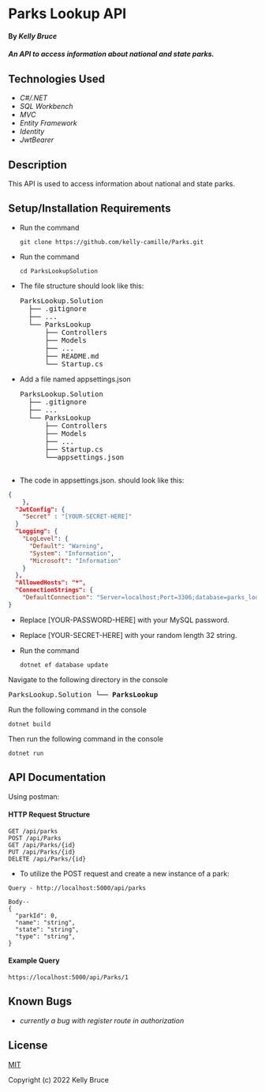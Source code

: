 # Parks Lookup API

#### By _Kelly Bruce_

#### _An API to access information about national and state parks._

## Technologies Used

* _C#/.NET_
* _SQL Workbench_
* _MVC_
* _Entity Framework_
* _Identity_
* _JwtBearer_

## Description

This API is used to access information about national and state parks.

## Setup/Installation Requirements

* Run the command

    ``git clone https://github.com/kelly-camille/Parks.git``

* Run the command

    ``cd ParksLookupSolution``

* The file structure should look like this:
    <pre>ParksLookup.Solution
    ├── .gitignore 
    ├── ... 
    └── ParksLookup
        ├── Controllers
        ├── Models
        ├── ...
        ├── README.md
        └── Startup.cs</pre>

* Add a file named appsettings.json

    <pre>ParksLookup.Solution
    ├── .gitignore 
    ├── ... 
    └── ParksLookup
        ├── Controllers
        ├── Models
        ├── ...
        ├── Startup.cs
        └──appsettings.json
      
* The code in appsettings.json. should look like this:

```json
{
    },
  "JwtConfig": {
    "Secret" : "[YOUR-SECRET-HERE]"
  }
  "Logging": {
    "LogLevel": {
      "Default": "Warning",
      "System": "Information",
      "Microsoft": "Information"
    }
  },
  "AllowedHosts": "*",
  "ConnectionStrings": {
    "DefaultConnection": "Server=localhost;Port=3306;database=parks_lookup;uid=root;pwd=[YOUR-PASSWORD-HERE];"
}

```

* Replace [YOUR-PASSWORD-HERE] with your MySQL password.

* Replace [YOUR-SECRET-HERE] with your random length 32 string.

* Run the command

    ```dotnet ef database update```

Navigate to the following directory in the console
    <pre>ParksLookup.Solution
    └── <strong>ParksLookup</strong></pre>

Run the following command in the console

  ``dotnet build``

Then run the following command in the console

  ``dotnet run``

## API Documentation
Using postman:

#### HTTP Request Structure
```
GET /api/parks
POST /api/Parks
GET /api/Parks/{id}
PUT /api/Parks/{id}
DELETE /api/Parks/{id}
```
* To utilize the POST request and create a new instance of a park:
```
Query - http://localhost:5000/api/parks 

Body--
{
  "parkId": 0,
  "name": "string",
  "state": "string",
  "type": "string",
}
```

#### Example Query
```
https://localhost:5000/api/Parks/1
```


## Known Bugs

* _currently a bug with register route in authorization_

## License

[MIT](/LICENSE)

Copyright (c) 2022 Kelly Bruce